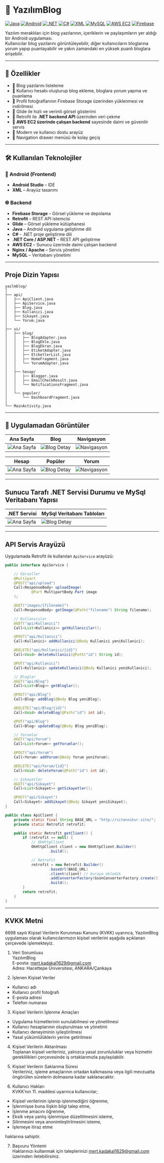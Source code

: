 # 📱 YazılımBlog

[![Java](https://img.shields.io/badge/Java-ED8B00?style=for-the-badge&logo=openjdk&logoColor=white)]()
[![Android](https://img.shields.io/badge/Android-3DDC84?style=for-the-badge&logo=android&logoColor=white)]()
[![.NET](https://img.shields.io/badge/.NET-512BD4?style=for-the-badge&logo=dotnet&logoColor=white)]()
[![C#](https://img.shields.io/badge/C%23-239120?style=for-the-badge&logo=c-sharp&logoColor=white)]()
[![XML](https://img.shields.io/badge/XML-0060B0?style=for-the-badge&logo=xml&logoColor=white)]()
[![MySQL](https://img.shields.io/badge/MySQL-4479A1?style=for-the-badge&logo=mysql&logoColor=white)]()
[![AWS EC2](https://img.shields.io/badge/AWS%20EC2-FF9900?style=for-the-badge&logo=amazon-aws&logoColor=white)]()
[![Firebase](https://img.shields.io/badge/Firebase-FFCA28?style=for-the-badge&logo=firebase&logoColor=black)]()

Yazılım meraklıları için blog yazılarının, içeriklerin ve paylaşımların yer aldığı bir Android uygulaması.  
Kullanıcılar blog yazılarını görüntüleyebilir, diğer kullanıcıların bloglarına yorum yapıp puanlayabilir ve yakın zamandaki en yüksek puanlı bloglara erişebilir.

---

## 🚀 Özellikler
- 🔹 Blog yazılarını listeleme  
- 🔹 Kullanıcı hesabı oluşturup blog ekleme, bloglara yorum yapma ve puanlama
- 🔹 Profil fotoğraflarının Firebase Storage üzerinden yüklenmesi ve indirilmesi  
- 🔹 Glide ile hızlı ve verimli görsel gösterimi  
- 🔹 Retrofit ile **.NET backend API** üzerinden veri çekme  
- 🔹 **AWS EC2 üzerinde çalışan backend** sayesinde daimi ve güvenilir servis
- 🔹 Modern ve kullanıcı dostu arayüz  
- 🔹 Navigation drawer menüsü ile kolay geçiş  

---

## 🛠️ Kullanılan Teknolojiler
### 📱 Android (Frontend)
- **Android Studio** – IDE  
- **XML** – Arayüz tasarımı

### 🌐 Backend
- **Firebase Storage** – Görsel yükleme ve depolama  
- **Retrofit** – REST API istemcisi  
- **Glide** – Görsel yükleme kütüphanesi  
- **Java** – Android uygulama geliştirme dili
- **C#** - .NET proje geliştirme dili
- **.NET Core / ASP.NET** – REST API geliştirme  
- **AWS EC2** – Sunucu üzerinde daimi çalışan backend  
- **Nginx / Apache** – Servis yönetimi  
- **MySQL** – Veritabanı yönetimi 

---

## Proje Dizin Yapısı

```
yazlmblog/
│
├── api/
│   ├── ApiClient.java
│   ├── ApiService.java
│   ├── Blog.java
│   ├── Kullanici.java
│   ├── Sikayet.java
│   └── Yorum.java
│
├── ui/
│   ├── blog/
│   │   ├── BlogAdapter.java
│   │   ├── BlogEkle.java
│   │   ├── BlogEkran.java
│   │   ├── EtiketAdapter.java
│   │   ├── EtiketlerList.java
│   │   ├── HomeFragment.java
│   │   └── YorumAdapter.java
│   │
│   ├── hesap/
│   │   ├── Blogger.java
│   │   ├── EmailCheckResult.java
│   │   └── NotificationsFragment.java
│   │
│   └── populer/
│       └── DashboardFragment.java
│
└── MainActivity.java
```

---

## 📸 Uygulamadan Görüntüler
| Ana Sayfa | Blog | Navigasyon |
|-----------|------------|-------------|
| ![Ana Sayfa](images/anasayfa.png) | ![Blog Detay](images/blog.png) | ![Navigasyon](images/yanmenu.png) |

| Hesap | Popüler | Yorum |
|-----------|------------|-------------|
| ![Ana Sayfa](images/hesap.png) | ![Blog Detay](images/populer.png) | ![Navigasyon](images/yorum.png) |

---

## Sunucu Tarafı .NET Servisi Durumu ve MySql Veritabanı Yapısı
| .NET Servisi | MySql Veritabanı Tabloları |
|-----------|------------|
| ![Ana Sayfa](images/api.png) | ![Blog Detay](images/tables.png) |

---

## API Servis Arayüzü

Uygulamada Retrofit ile kullanılan `ApiService` arayüzü:

```java
public interface ApiService {

    // Görseller
    @Multipart
    @POST("api/upload")
    Call<ResponseBody> uploadImage(
            @Part MultipartBody.Part image
    );

    @GET("images/{filename}")
    Call<ResponseBody> getImage(@Path("filename") String filename);

    // Kullanıcılar
    @GET("api/Kullanici")
    Call<List<Kullanici>> getKullanicilar();

    @POST("api/Kullanici")
    Call<Kullanici> addKullanici(@Body Kullanici yeniKullanici);

    @DELETE("api/Kullanici/{id}")
    Call<Void> deleteKullanici(@Path("id") String id);

    @PUT("api/Kullanici")
    Call<Kullanici> updateKullanici(@Body Kullanici yeniKullanici);

    // Bloglar
    @GET("api/Blog")
    Call<List<Blog>> getBloglar();

    @POST("api/Blog")
    Call<Blog> addBlog(@Body Blog yeniBlog);

    @DELETE("api/Blog/{id}")
    Call<Void> deleteBlog(@Path("id") int id);

    @PUT("api/Blog")
    Call<Blog> updateBlog(@Body Blog yeniBlog);

    // Yorumlar
    @GET("api/Yorum")
    Call<List<Yorum>> getYorumlar();

    @POST("api/Yorum")
    Call<Yorum> addYorum(@Body Yorum yeniYorum);

    @DELETE("api/Yorum/{id}")
    Call<Void> deleteYorum(@Path("id") int id);

    // Şikayetler
    @GET("api/Sikayet")
    Call<List<Sikayet>> getSikayetler();

    @POST("api/Sikayet")
    Call<Sikayet> addSikayet(@Body Sikayet yeniSikayet);
}

public class ApiClient {
    private static final String BASE_URL = "http://sitennikur.site/";
    private static Retrofit retrofit;

    public static Retrofit getClient() {
        if (retrofit == null) {
            // OkHttpClient
            OkHttpClient client = new OkHttpClient.Builder()
                    .build();

            // Retrofit
            retrofit = new Retrofit.Builder()
                    .baseUrl(BASE_URL)
                    .client(client) // buraya ekledik
                    .addConverterFactory(GsonConverterFactory.create())
                    .build();
        }
        return retrofit;
    }
}
```

---

## KVKK Metni

6698 sayılı Kişisel Verilerin Korunması Kanunu (KVKK) uyarınca, YazılımBlog uygulaması olarak kullanıcılarımızın kişisel verilerini aşağıda açıklanan çerçevede işlemekteyiz.

1. Veri Sorumlusu  
YazılımBlog  
E-posta: mert.kadakal1629@gmail.com  
Adres: Hacettepe Üniversitesi, ANKARA/Çankaya  

2. İşlenen Kişisel Veriler  
- Kullanıcı adı  
- Kullanıcı profil fotoğrafı  
- E-posta adresi  
- Telefon numarası  

3. Kişisel Verilerin İşlenme Amaçları  
- Uygulama hizmetlerinin sunulabilmesi ve yönetilmesi  
- Kullanıcı hesaplarının oluşturulması ve yönetimi  
- Kullanıcı deneyiminin iyileştirilmesi  
- Yasal yükümlülüklerin yerine getirilmesi  

4. Kişisel Verilerin Aktarılması  
Toplanan kişisel verileriniz, yalnızca yasal zorunluluklar veya hizmetin gereklilikleri çerçevesinde iş ortaklarımızla paylaşılabilir.  

5. Kişisel Verilerin Saklanma Süresi  
Verileriniz, işleme amaçlarının ortadan kalkmasına veya ilgili mevzuatta öngörülen sürelerin dolmasına kadar saklanacaktır.  

6. Kullanıcı Hakları  
KVKK’nın 11. maddesi uyarınca kullanıcılar;  
- Kişisel verilerinin işlenip işlenmediğini öğrenme,  
- İşlenmişse buna ilişkin bilgi talep etme,  
- İşlenme amacını öğrenme,  
- Eksik veya yanlış işlenmişse düzeltilmesini isteme,  
- Silinmesini veya anonimleştirilmesini isteme,  
- İşlemeye itiraz etme  

haklarına sahiptir.  

7. Başvuru Yöntemi  
Haklarınızı kullanmak için taleplerinizi mert.kadakal1629@gmail.com üzerinden iletebilirsiniz.


